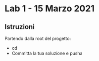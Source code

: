# Lab 1 - 15 Marzo 2021

## Istruzioni

Partendo dalla root del progetto:
- cd <tuo nome>
- Committa la tua soluzione e pusha
